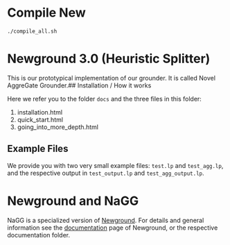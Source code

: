 
# Compile New

`./compile_all.sh`


# Newground 3.0 (Heuristic Splitter)

This is our prototypical implementation of our grounder.
It is called Novel AggreGate Grounder.## Installation / How it works

Here we refer you to the folder `docs` and the three files in this folder:

1. installation.html
2. quick_start.html
3. going_into_more_depth.html 

## Example Files

We provide you with two very small example files: `test.lp` and `test_agg.lp`, and the respective output in `test_output.lp` and `test_agg_output.lp`.

# Newground and NaGG

NaGG is a specialized version of [Newground](https://github.com/alexl4123/newground).
For details and general information see the [documentation](https://www.dbai.tuwien.ac.at/proj/hypar/newground/index.html) page of Newground,
or the respective documentation folder.

